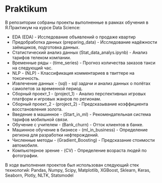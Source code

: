 # Praktikum
В репозитории собраны проекты выполненные в рамках обучения в Я.Практикум на курсе Data Science:

- EDA (EDA) - Исследование объявлений о продаже квартир
- Предобработка данных (preparing_data) - Исследование надёжности заёмщиков, подготовка данных.
- Статистический анализ данных (Stat_data_analys.ipynb) - Анализ тарифов телеком компании.
- Временные ряды - (time_series) - Прогноз количества заказов такси на следующий час.
- NLP - (NLP) - Классификация комментариев в твиттере на токсичность.
- Извлечение данных - (sql) - sql задачи и анализ данных о полётах самолетов за временной период.
- Сборный проект_1 - (project_1) - Анализ перспективных игровых платформ и игровых жанров по регионам.
- Сборный проект_2 - (project_2) - Предсказывание коэффициента восстановления золота.
- Введение в машинное - (Start_in_ml) - Рекомендательная система тарифов мобильной связи.
- Обучение с учителем - (Bank_churn) - Отток клиентов в банке.
- Машинное обучение в бизнесе - (ml_in_business) - Определение региона для разработки нефтерождений.
- Численные методы - (Gradient_Boosting) - Предсказание стоимости автомобиля.
- Компьютерное зрение - (CV) - Определение возраста людей по фотографии.

В ходе выполнения проектов был использован следующий стек технологий: Pandas, Numpy, Scipy, Matplotlib, XGBoost, Sklearn, Keras, Seaborn, Plotly, NLTK, Statsmodel
